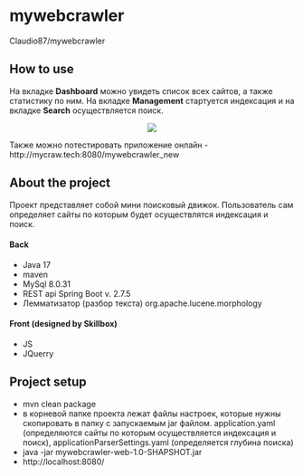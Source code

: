 # mywebcrawler
Claudio87/mywebcrawler

## How to use

На вкладке **Dashboard** можно увидеть список всех сайтов, а также статистику по ним.
На вкладке **Management** стартуется индексация и на вкладке **Search** осуществляется поиск.
<p align="center">
<img src="https://media.giphy.com/media/kECpaOfydBanXOC1C8/giphy.gif"></p>
Также можно потестировать приложение онлайн - http://mycraw.tech:8080/mywebcrawler_new

## About the project

Проект представляет собой мини поисковый движок. Пользователь сам определяет сайты 
по которым будет осуществлятся индексация и поиск.

#### Back

 - Java 17
 - maven
 - MySql 8.0.31
 - REST api Spring Boot v. 2.7.5
 - Лемматизатор (разбор текста) org.apache.lucene.morphology
 
#### Front (designed by Skillbox)

 - JS
 - JQuerry 

## Project setup

 - mvn clean package
 - в корневой папке проекта лежат файлы настроек, которые нужны скопировать в папку с запускаемым jar файлом. application.yaml (определяются сайты по которым осуществляется индексация и поиск), applicationParserSettings.yaml (определяется глубина поиска)
 - java -jar mywebcrawler-web-1.0-SHAPSHOT.jar
 - http://localhost:8080/
